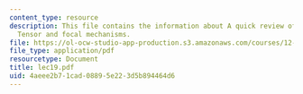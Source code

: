 ```yaml
---
content_type: resource
description: This file contains the information about A quick review of the Moment
  Tensor and focal mechanisms.
file: https://ol-ocw-studio-app-production.s3.amazonaws.com/courses/12-510-introduction-to-seismology-spring-2010/4aeee2b71cad08895e223d5b894464d6_lec19.pdf
file_type: application/pdf
resourcetype: Document
title: lec19.pdf
uid: 4aeee2b7-1cad-0889-5e22-3d5b894464d6
---
```

